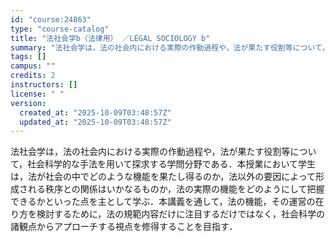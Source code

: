 ```yaml
---
id: "course:24863"
type: "course-catalog"
title: "法社会学b（法律用） ／LEGAL SOCIOLOGY b"
summary: "法社会学は，法の社会内における実際の作動過程や，法が果たす役割等について，社会科学的な手法を用いて探求する学問分野である．本授業において学生は，法が社会の中でどのような機能を果たし得るのか，法以外の要因によって形成される秩序との関係はいかな…"
tags: []
campus: ""
credits: 2
instructors: []
license: " "
version:
  created_at: "2025-10-09T03:48:57Z"
  updated_at: "2025-10-09T03:48:57Z"
---
```


法社会学は，法の社会内における実際の作動過程や，法が果たす役割等について，社会科学的な手法を用いて探求する学問分野である．本授業において学生は，法が社会の中でどのような機能を果たし得るのか，法以外の要因によって形成される秩序との関係はいかなるものか，法の実際の機能をどのようにして把握できるかといった点を主として学ぶ．本講義を通して，法の機能，その運営の在り方を検討するために，法の規範内容だけに注目するだけではなく，社会科学の諸観点からアプローチする視点を修得することを目指す．

